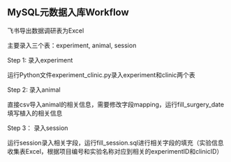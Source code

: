 
## MySQL元数据入库Workflow

飞书导出数据调研表为Excel



主要录入三个表：experiment, animal, session

Step 1: 录入experiment

运行Python文件experiment_clinic.py录入experiment和clinic两个表

Step 2: 录入animal

直接csv导入animal的相关信息，需要修改字段mapping，运行fill_surgery_date填写植入的相关信息

Step 3： 录入session

运行session录入相关字段，运行fill_session.sql进行相关字段的填充（实验信息收集表Excel，根据项目编号和实验名称对应到相关的experimentID和clinicID）